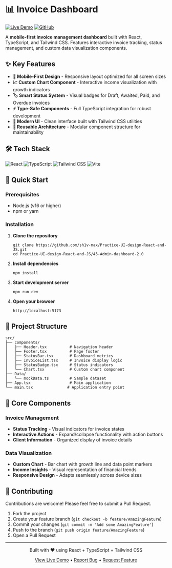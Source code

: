 # 📊 Invoice Dashboard

[![Live Demo](https://img.shields.io/badge/Live-Demo-brightgreen?style=for-the-badge)](https://sparkmobizo.netlify.app/)
[![GitHub](https://img.shields.io/badge/GitHub-Repository-blue?style=for-the-badge&logo=github)](https://github.com/sh1v-max/Practice-UI-design-React-and-JS/tree/main/45-Admin-dashboard-2.0)

A **mobile-first invoice management dashboard** built with React, TypeScript, and Tailwind CSS. Features interactive invoice tracking, status management, and custom data visualization components.

## ✨ Key Features

- **📱 Mobile-First Design** - Responsive layout optimized for all screen sizes
- **📈 Custom Chart Component** - Interactive income visualization with growth indicators
- **🏷️ Smart Status System** - Visual badges for Draft, Awaited, Paid, and Overdue invoices
- **⚡ Type-Safe Components** - Full TypeScript integration for robust development
- **🎨 Modern UI** - Clean interface built with Tailwind CSS utilities
- **🔧 Reusable Architecture** - Modular component structure for maintainability

## 🛠️ Tech Stack

![React](https://img.shields.io/badge/React-61DAFB?style=flat&logo=react&logoColor=black)
![TypeScript](https://img.shields.io/badge/TypeScript-3178C6?style=flat&logo=typescript&logoColor=white)
![Tailwind CSS](https://img.shields.io/badge/Tailwind_CSS-38B2AC?style=flat&logo=tailwind-css&logoColor=white)
![Vite](https://img.shields.io/badge/Vite-646CFF?style=flat&logo=vite&logoColor=white)

## 🚀 Quick Start

### Prerequisites
- Node.js (v16 or higher)
- npm or yarn

### Installation

1. **Clone the repository**
   ```
   git clone https://github.com/sh1v-max/Practice-UI-design-React-and-JS.git
   cd Practice-UI-design-React-and-JS/45-Admin-dashboard-2.0
   ```

2. **Install dependencies**
   ```
   npm install
   ```

3. **Start development server**
   ```
   npm run dev
   ```

4. **Open your browser**
   ```
   http://localhost:5173
   ```

## 📁 Project Structure

```
src/
├── components/
│   ├── Header.tsx          # Navigation header
│   ├── Footer.tsx          # Page footer
│   ├── StatusBar.tsx       # Dashboard metrics
│   ├── InvoiceList.tsx     # Invoice display logic
│   ├── StatusBadge.tsx     # Status indicators
│   └── Chart.tsx           # Custom chart component
├── Data/
│   └── mockData.ts         # Sample dataset
├── App.tsx                 # Main application
└── main.tsx               # Application entry point
```

## 🎯 Core Components

### Invoice Management
- **Status Tracking** - Visual indicators for invoice states
- **Interactive Actions** - Expand/collapse functionality with action buttons
- **Client Information** - Organized display of invoice details

### Data Visualization
- **Custom Chart** - Bar chart with growth line and data point markers
- **Income Insights** - Visual representation of financial trends
- **Responsive Design** - Adapts seamlessly across device sizes


## 🤝 Contributing

Contributions are welcome! Please feel free to submit a Pull Request.

1. Fork the project
2. Create your feature branch (`git checkout -b feature/AmazingFeature`)
3. Commit your changes (`git commit -m 'Add some AmazingFeature'`)
4. Push to the branch (`git push origin feature/AmazingFeature`)
5. Open a Pull Request

---

<div align="center">
  <p>Built with ❤️ using React + TypeScript + Tailwind CSS</p>
  <p>
    <a href="https://sparkmobizo.netlify.app/">View Live Demo</a> •
    <a href="https://github.com/sh1v-max/Practice-UI-design-React-and-JS/issues">Report Bug</a> •
    <a href="https://github.com/sh1v-max/Practice-UI-design-React-and-JS/issues">Request Feature</a>
  </p>
</div>